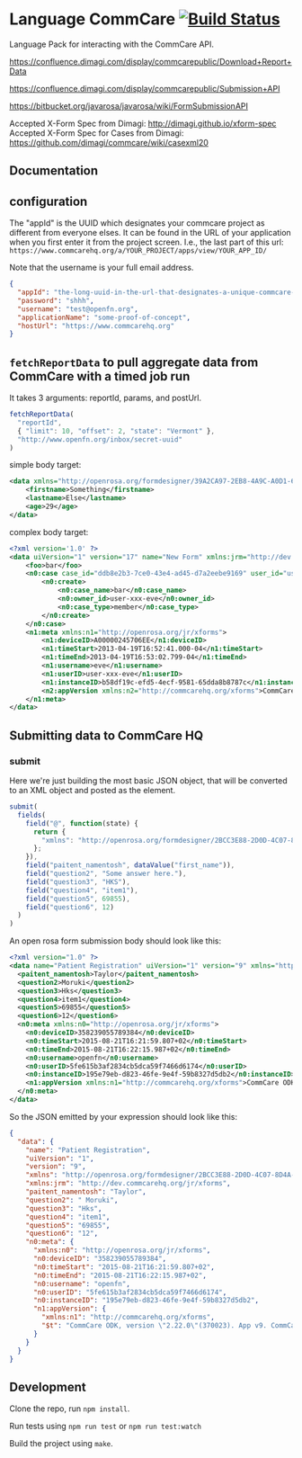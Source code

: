 Language CommCare [![Build Status](https://travis-ci.org/OpenFn/language-commcare.svg?branch=master)](https://travis-ci.org/OpenFn/language-commcare)
=================

Language Pack for interacting with the CommCare API.

https://confluence.dimagi.com/display/commcarepublic/Download+Report+Data

https://confluence.dimagi.com/display/commcarepublic/Submission+API

https://bitbucket.org/javarosa/javarosa/wiki/FormSubmissionAPI

Accepted X-Form Spec from Dimagi: http://dimagi.github.io/xform-spec
Accepted X-Form Spec for Cases from Dimagi: https://github.com/dimagi/commcare/wiki/casexml20


Documentation
-------------

## configuration

The "appId" is the UUID which designates your commcare project as different from
everyone elses. It can be found in the URL of your application when you first
enter it from the project screen. I.e., the last part of this url: `https://www.commcarehq.org/a/YOUR_PROJECT/apps/view/YOUR_APP_ID/`

Note that the username is your full email address.

```json
{
  "appId": "the-long-uuid-in-the-url-that-designates-a-unique-commcare-project",
  "password": "shhh",
  "username": "test@openfn.org",
  "applicationName": "some-proof-of-concept",
  "hostUrl": "https://www.commcarehq.org"
}
```

## `fetchReportData` to pull aggregate data from CommCare with a timed job run

It takes 3 arguments: reportId, params, and postUrl.

```js
fetchReportData(
  "reportId",
  { "limit": 10, "offset": 2, "state": "Vermont" },
  "http://www.openfn.org/inbox/secret-uuid"
)
```

simple body target:
```xml
<data xmlns="http://openrosa.org/formdesigner/39A2CA97-2EB8-4A9C-A0D1-6AA666666A66">
    <firstname>Something</firstname>
    <lastname>Else</lastname>
    <age>29</age>
</data>
```

complex body target:
```xml
<?xml version='1.0' ?>
<data uiVersion="1" version="17" name="New Form" xmlns:jrm="http://dev.commcarehq.org/jr/xforms" xmlns="http://openrosa.org/formdesigner/1DFD8610-91E3-4409-BF8B-02D3B4FF3530">
    <foo>bar</foo>
    <n0:case case_id="ddb8e2b3-7ce0-43e4-ad45-d7a2eebe9169" user_id="user-xxx-eve" date_modified="2013-04-19T16:53:02.799-04" xmlns:n0="http://commcarehq.org/case/transaction/v2">
        <n0:create>
            <n0:case_name>bar</n0:case_name>
            <n0:owner_id>user-xxx-eve</n0:owner_id>
            <n0:case_type>member</n0:case_type>
        </n0:create>
    </n0:case>
    <n1:meta xmlns:n1="http://openrosa.org/jr/xforms">
        <n1:deviceID>A00000245706EE</n1:deviceID>
        <n1:timeStart>2013-04-19T16:52:41.000-04</n1:timeStart>
        <n1:timeEnd>2013-04-19T16:53:02.799-04</n1:timeEnd>
        <n1:username>eve</n1:username>
        <n1:userID>user-xxx-eve</n1:userID>
        <n1:instanceID>b58df19c-efd5-4ecf-9581-65dda8b8787c</n1:instanceID>
        <n2:appVersion xmlns:n2="http://commcarehq.org/xforms">CommCare ODK, version "2.4.1"(10083). App v19. CommCare Version 2.4. Build 10083, built on: March-12-2013</n2:appVersion>
    </n1:meta>
</data>
```

## Submitting data to CommCare HQ

### submit
Here we're just building the most basic JSON object, that will be converted to an XML object and posted as the <data /> element.
```js
submit(
  fields(
    field("@", function(state) {
      return {
        "xmlns": "http://openrosa.org/formdesigner/2BCC3E88-2D0D-4C07-8D4A-6B372F3799D9"
      };
    }),
    field("paitent_namentosh", dataValue("first_name")),
    field("question2", "Some answer here."),
    field("question3", "HKS"),
    field("question4", "item1"),
    field("question5", 69855),
    field("question6", 12)
  )
)
```

An open rosa form submission body should look like this:
```xml
<?xml version="1.0" ?>
<data name="Patient Registration" uiVersion="1" version="9" xmlns="http://openrosa.org/formdesigner/2BCC3E88-2D0D-4C07-8D4A-6B372F3799D9" xmlns:jrm="http://dev.commcarehq.org/jr/xforms">
  <paitent_namentosh>Taylor</paitent_namentosh>
  <question2>Moruki</question2>
  <question3>Hks</question3>
  <question4>item1</question4>
  <question5>69855</question5>
  <question6>12</question6>
  <n0:meta xmlns:n0="http://openrosa.org/jr/xforms">
    <n0:deviceID>358239055789384</n0:deviceID>
    <n0:timeStart>2015-08-21T16:21:59.807+02</n0:timeStart>
    <n0:timeEnd>2015-08-21T16:22:15.987+02</n0:timeEnd>
    <n0:username>openfn</n0:username>
    <n0:userID>5fe615b3af2834cb5dca59f7466d6174</n0:userID>
    <n0:instanceID>195e79eb-d823-46fe-9e4f-59b8327d5db2</n0:instanceID>
    <n1:appVersion xmlns:n1="http://commcarehq.org/xforms">CommCare ODK, version &quot;2.22.0&quot;(370023). App v9. CommCare Version 2.22. Build 370023, built on: July-22-2015</n1:appVersion>
  </n0:meta>
</data>
```

So the JSON emitted by your expression should look like this:
```json
{
  "data": {
    "name": "Patient Registration",
    "uiVersion": "1",
    "version": "9",
    "xmlns": "http://openrosa.org/formdesigner/2BCC3E88-2D0D-4C07-8D4A-6B372F3799D9",
    "xmlns:jrm": "http://dev.commcarehq.org/jr/xforms",
    "paitent_namentosh": "Taylor",
    "question2": " Moruki",
    "question3": "Hks",
    "question4": "item1",
    "question5": "69855",
    "question6": "12",
    "n0:meta": {
      "xmlns:n0": "http://openrosa.org/jr/xforms",
      "n0:deviceID": "358239055789384",
      "n0:timeStart": "2015-08-21T16:21:59.807+02",
      "n0:timeEnd": "2015-08-21T16:22:15.987+02",
      "n0:username": "openfn",
      "n0:userID": "5fe615b3af2834cb5dca59f7466d6174",
      "n0:instanceID": "195e79eb-d823-46fe-9e4f-59b8327d5db2",
      "n1:appVersion": {
        "xmlns:n1": "http://commcarehq.org/xforms",
        "$t": "CommCare ODK, version \"2.22.0\"(370023). App v9. CommCare Version 2.22. Build 370023, built on: July-22-2015"
      }
    }
  }
}
```


Development
-----------

Clone the repo, run `npm install`.

Run tests using `npm run test` or `npm run test:watch`

Build the project using `make`.

